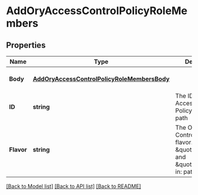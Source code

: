 # AddOryAccessControlPolicyRoleMembers

## Properties
Name | Type | Description | Notes
------------ | ------------- | ------------- | -------------
**Body** | [**AddOryAccessControlPolicyRoleMembersBody**](addOryAccessControlPolicyRoleMembersBody.md) |  | [optional] [default to null]
**ID** | **string** | The ID of the ORY Access Control Policy Role.  in: path | [default to null]
**Flavor** | **string** | The ORY Access Control Policy flavor. Can be \&quot;regex\&quot; and \&quot;exact\&quot;.  in: path | [default to null]

[[Back to Model list]](../README.md#documentation-for-models) [[Back to API list]](../README.md#documentation-for-api-endpoints) [[Back to README]](../README.md)


